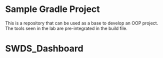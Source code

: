 # Sample Gradle Project

This is a repository that can be used as a base to develop an OOP project.
The tools seen in the lab are pre-integrated in the build file.
# SWDS_Dashboard
